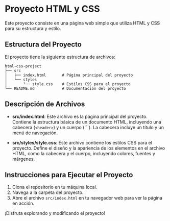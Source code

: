 # Proyecto HTML y CSS

Este proyecto consiste en una página web simple que utiliza HTML y CSS para su estructura y estilo.

## Estructura del Proyecto

El proyecto tiene la siguiente estructura de archivos:

```
html-css-project
├── src
│   ├── index.html       # Página principal del proyecto
│   └── styles
│       └── style.css    # Estilos CSS para el proyecto
└── README.md            # Documentación del proyecto
```

## Descripción de Archivos

- **src/index.html**: Este archivo es la página principal del proyecto. Contiene la estructura básica de un documento HTML, incluyendo una cabecera (`<header>`) y un cuerpo (`<body>``). La cabecera incluye un título y un menú de navegación.

- **src/styles/style.css**: Este archivo contiene los estilos CSS para el proyecto. Define el diseño y la apariencia de los elementos en el archivo HTML, como la cabecera y el cuerpo, incluyendo colores, fuentes y márgenes.

## Instrucciones para Ejecutar el Proyecto

1. Clona el repositorio en tu máquina local.
2. Navega a la carpeta del proyecto.
3. Abre el archivo `src/index.html` en tu navegador web para ver la página en acción.

¡Disfruta explorando y modificando el proyecto!